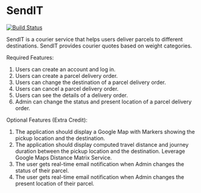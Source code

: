# SendIT

[![Build Status](https://travis-ci.org/BoboTheAvatar/nodetest.svg?branch=master)](https://travis-ci.org/BoboTheAvatar/nodetest)

SendIT is a courier service that helps users deliver parcels to different destinations. SendIT provides courier quotes based on weight categories.

Required Features:
1. Users can create an account and log in.
2. Users can create a parcel delivery order.
3. Users can change the destination of a parcel delivery order.
4. Users can cancel a parcel delivery order.
5. Users can see the details of a delivery order.
6. Admin can change the status and present location of a parcel delivery order.

Optional Features (Extra Credit):
1. The application should display a Google Map with Markers showing the pickup location
and the destination.
2. The application should display computed travel distance and journey duration between
the pickup location and the destination. Leverage Google Maps Distance Matrix Service.
3. The user gets real-time email notification when Admin changes the status of their parcel.
4. The user gets real-time email notification when Admin changes the present location of
their parcel.
